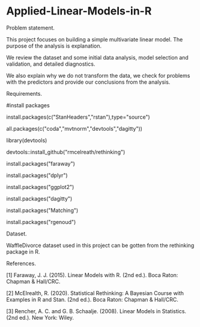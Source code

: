 # Applied-Linear-Models-in-R

Problem statement.

This project focuses on building a simple multivariate linear model. The purpose of the analysis is explanation.


We review the dataset and some initial data analysis, model selection and validation, and detailed diagnostics.

We also explain why we do not transform the data, we check for problems with the predictors and provide our conclusions from the analysis.


Requirements.

#install packages

install.packages(c("StanHeaders","rstan"),type="source")

all.packages(c("coda","mvtnorm","devtools","dagitty"))

library(devtools)

devtools::install_github("rmcelreath/rethinking")

install.packages("faraway")

install.packages("dplyr")

install.packages("ggplot2")

install.packages("dagitty")

install.packages("Matching")

install.packages("rgenoud")


Dataset.

WaffleDivorce dataset used in this project can be gotten from the rethinking package in R.


References.

[1] Faraway, J. J. (2015). Linear Models with R. (2nd ed.). Boca Raton: Chapman & Hall/CRC.

[2] McElrealth, R. (2020). Statistical Rethinking: A Bayesian Course with Examples in R and Stan. (2nd ed.). Boca Raton: 
Chapman & Hall/CRC.

[3] Rencher, A. C. and G. B. Schaalje. (2008). Linear Models in Statistics. (2nd ed.). New York: Wiley.
